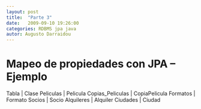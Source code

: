 ```yaml
---
layout: post
title:  "Parte 3"
date:   2009-09-10 19:26:00
categories: RDBMS jpa java
autor: Augusto Darraidou
---
```

# Mapeo de propiedades con JPA – Ejemplo

Tabla |	Clase
Peliculas |	Pelicula
Copias_Peliculas |	CopiaPelicula
Formatos |	Formato
Socios |	Socio
Alquileres |	Alquiler
Ciudades |	Ciudad
